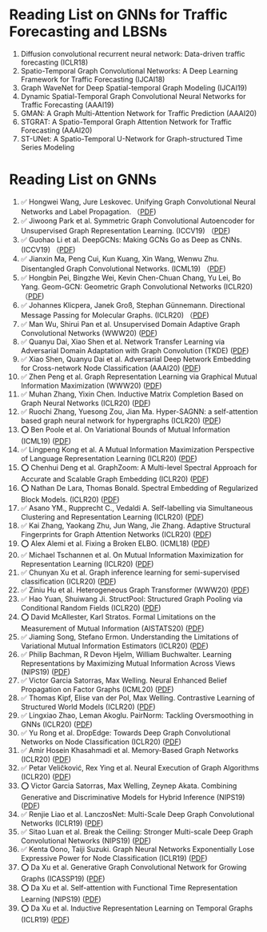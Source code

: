 # Reading List on GNNs for Traffic Forecasting and LBSNs
1. Diffusion convolutional recurrent neural network: Data-driven traffic forecasting (ICLR18)
1. Spatio-Temporal Graph Convolutional Networks: A Deep Learning Framework for Traffic Forecasting (IJCAI18)
1. Graph WaveNet for Deep Spatial-temporal Graph Modeling (IJCAI19)
1. Dynamic Spatial-Temporal Graph Convolutional Neural Networks for Traffic Forecasting (AAAI19)
1. GMAN: A Graph Multi-Attention Network for Traffic Prediction (AAAI20)
1. STGRAT: A Spatio-Temporal Graph Attention Network for Traffic Forecasting (AAAI20)
1. ST-UNet: A Spatio-Temporal U-Network for Graph-structured Time Series Modeling


# Reading List on GNNs
1. :white_check_mark: Hongwei Wang, Jure Leskovec. Unifying Graph Convolutional Neural Networks and Label Propagation. （[PDF](https://arxiv.org/pdf/2002.06755.pdf))
1. :white_check_mark: Jiwoong Park et al. Symmetric Graph Convolutional Autoencoder for Unsupervised Graph Representation Learning. (ICCV19) （[PDF](https://arxiv.org/pdf/1908.02441.pdf)) 	
1. :white_check_mark: Guohao Li et al. DeepGCNs: Making GCNs Go as Deep as CNNs. (ICCV19) （[PDF](https://arxiv.org/pdf/1910.06849.pdf)) 
1. :white_check_mark: Jianxin Ma, Peng Cui, Kun Kuang, Xin Wang, Wenwu Zhu. Disentangled Graph Convolutional Networks. (ICML19) （[PDF](http://proceedings.mlr.press/v97/ma19a/ma19a.pdf)) 	
1. :white_check_mark: Hongbin Pei, Bingzhe Wei, Kevin Chen-Chuan Chang, Yu Lei, Bo Yang. Geom-GCN: Geometric Graph Convolutional Networks (ICLR20) （[PDF](https://arxiv.org/pdf/2002.05287.pdf)) 	
1. :white_check_mark: Johannes Klicpera, Janek Groß, Stephan Günnemann. Directional Message Passing for Molecular Graphs. (ICLR20) （[PDF](https://openreview.net/pdf?id=B1eWbxStPH))
1. :white_check_mark: Man Wu, Shirui Pan et al. Unsupervised Domain Adaptive Graph Convolutional Networks (WWW20) ([PDF](https://www.researchgate.net/publication/338844424_Unsupervised_Domain_Adaptive_Graph_Convolutional_Networks)) 	
1. :white_check_mark: Quanyu Dai, Xiao Shen et al. Network Transfer Learning via Adversarial Domain Adaptation with Graph Convolution (TKDE) ([PDF](https://arxiv.org/pdf/1909.01541.pdf)) 	
1. :white_check_mark: Xiao Shen, Quanyu Dai et al. Adversarial Deep Network Embedding for Cross-network Node Classification (AAAI20) ([PDF](https://arxiv.org/pdf/2002.07366.pdf)) 	
1. :white_check_mark: Zhen Peng et al. Graph Representation Learning via Graphical Mutual Information Maximization (WWW20) ([PDF](https://arxiv.org/pdf/2002.01169.pdf)) 	
1. :white_check_mark: Muhan Zhang, Yixin Chen. Inductive Matrix Completion Based on Graph Neural Networks (ICLR20) ([PDF](https://arxiv.org/pdf/1904.12058.pdf))
1. :white_check_mark: Ruochi Zhang, Yuesong Zou, Jian Ma. Hyper-SAGNN: a self-attention based graph neural network for hypergraphs (ICLR20) ([PDF](https://arxiv.org/pdf/1911.02613.pdf))
1. :o: Ben Poole et al. On Variational Bounds of Mutual Information (ICML19) ([PDF](https://arxiv.org/pdf/1905.06922.pdf))
1. :white_check_mark: Lingpeng Kong et al. A Mutual Information Maximization Perspective of Language Representation Learning (ICLR20) ([PDF](https://arxiv.org/pdf/1905.06922.pdf))
1. :o: Chenhui Deng et al. GraphZoom: A Multi-level Spectral Approach for Accurate and Scalable Graph Embedding (ICLR20) ([PDF](https://arxiv.org/pdf/1910.02370.pdf))
1. :o: Nathan De Lara, Thomas Bonald. Spectral Embedding of Regularized Block Models. (ICLR20) ([PDF](https://arxiv.org/pdf/1912.10903.pdf))
1. :white_check_mark: Asano YM., Rupprecht C., Vedaldi A. Self-labelling via Simultaneous Clustering and Representation Learning (ICLR20) ([PDF](https://arxiv.org/pdf/1911.05371.pdf))
1. :white_check_mark: Kai Zhang, Yaokang Zhu, Jun Wang, Jie Zhang. Adaptive Structural Fingerprints for Graph Attention Networks (ICLR20) ([PDF](https://openreview.net/pdf?id=BJxWx0NYPr))
1. :o: Alex Alemi et al. Fixing a Broken ELBO. (ICML18) ([PDF](https://arxiv.org/pdf/1711.00464.pdf))
1. :white_check_mark: Michael Tschannen et al. On Mutual Information Maximization for Representation Learning  (ICLR20) ([PDF](https://arxiv.org/pdf/1907.13625.pdf))
1. :white_check_mark: Chunyan Xu et al. Graph inference learning for semi-supervised classification (ICLR20) ([PDF](https://arxiv.org/pdf/2001.06137.pdf))
1. :white_check_mark: Ziniu Hu et al. Heterogeneous Graph Transformer (WWW20) ([PDF](https://arxiv.org/pdf/2003.01332.pdf))
1. :white_check_mark: Hao Yuan, Shuiwang Ji. StructPool: Structured Graph Pooling via Conditional Random Fields (ICLR20) ([PDF](https://openreview.net/pdf?id=BJxg_hVtwH))
1. :o: David McAllester, Karl Stratos. Formal Limitations on the Measurement of Mutual Information (AISTATS20) ([PDF](http://www.karlstratos.com/publications/aistats20limit.pdf))
1. :white_check_mark: Jiaming Song, Stefano Ermon. Understanding the Limitations of Variational Mutual Information Estimators (ICLR20) ([PDF](https://arxiv.org/pdf/1910.06222.pdf))
1. :white_check_mark: Philip Bachman, R Devon Hjelm, William Buchwalter. Learning Representations by Maximizing Mutual Information Across Views (NIPS19) ([PDF](https://arxiv.org/pdf/1906.00910.pdf))
1. :white_check_mark: Victor Garcia Satorras, Max Welling. Neural Enhanced Belief Propagation on Factor Graphs (ICML20) ([PDF](https://arxiv.org/pdf/2003.01998.pdf))
1. :white_check_mark: Thomas Kipf, Elise van der Pol, Max Welling. Contrastive Learning of Structured World Models (ICLR20) ([PDF](https://arxiv.org/pdf/1911.12247.pdf))
1. :white_check_mark: Lingxiao Zhao, Leman Akoglu. PairNorm: Tackling Oversmoothing in GNNs (ICLR20) ([PDF](https://openreview.net/pdf?id=rkecl1rtwB))
1. :white_check_mark: Yu Rong et al. DropEdge: Towards Deep Graph Convolutional Networks on Node Classification (ICLR20) ([PDF](https://arxiv.org/pdf/1907.10903.pdf))
1. :white_check_mark: Amir Hosein Khasahmadi et al. Memory-Based Graph Networks (ICLR20) ([PDF](https://arxiv.org/pdf/2002.09518.pdf))
1. :white_check_mark: Petar Veličković, Rex Ying et al. Neural Execution of Graph Algorithms (ICLR20) ([PDF](https://arxiv.org/pdf/1910.10593.pdf))
1. :o: Victor Garcia Satorras, Max Welling, Zeynep Akata. Combining Generative and Discriminative Models for Hybrid Inference (NIPS19) ([PDF](https://arxiv.org/pdf/1906.02547.pdf))
1. :white_check_mark: Renjie Liao et al. LanczosNet: Multi-Scale Deep Graph Convolutional Networks (ICLR19) ([PDF](https://arxiv.org/pdf/1901.01484.pdf))
1. :white_check_mark: Sitao Luan et al. Break the Ceiling: Stronger Multi-scale Deep Graph Convolutional Networks (NIPS19)  ([PDF](https://arxiv.org/pdf/1906.02174.pdf))
1. :white_check_mark: Kenta Oono, Taiji Suzuki. Graph Neural Networks Exponentially Lose Expressive Power for Node Classification (ICLR19) ([PDF](https://openreview.net/pdf?id=S1ldO2EFPr))
1. :o: Da Xu et al. Generative Graph Convolutional Network for Growing Graphs (ICASSP19) ([PDF](https://arxiv.org/pdf/1903.02640.pdf))
1. :o: Da Xu et al. Self-attention with Functional Time Representation Learning (NIPS19) ([PDF](https://arxiv.org/pdf/1911.12864.pdf))
1. :o: Da Xu et al. Inductive Representation Learning on Temporal Graphs (ICLR19) ([PDF](https://arxiv.org/pdf/2002.07962.pdf))



